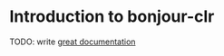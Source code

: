 # Introduction to bonjour-clr

TODO: write [great documentation](http://jacobian.org/writing/great-documentation/what-to-write/)
